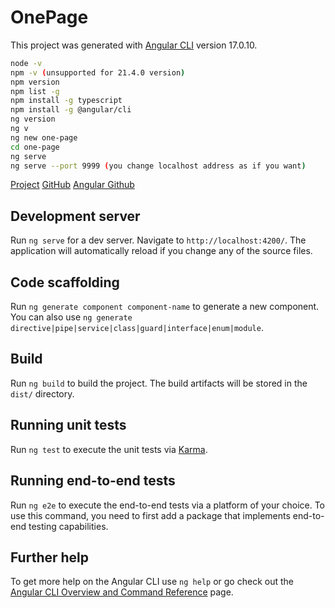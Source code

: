 # OnePage

This project was generated with [Angular CLI](https://github.com/angular/angular-cli) version 17.0.10.
```sh
node -v
npm -v (unsupported for 21.4.0 version) 
npm version
npm list -g
npm install -g typescript
npm install -g @angular/cli
ng version
ng v
ng new one-page
cd one-page
ng serve
ng serve --port 9999 (you change localhost address as if you want)
```
[Project](http://localhost:4200/)
[GitHub](https://github.com/ProjectVlase/My-Angular-OnePage)
[Angular Github](https://github.com/angular/angular-cli)

## Development server

Run `ng serve` for a dev server. Navigate to `http://localhost:4200/`. The application will automatically reload if you change any of the source files.

## Code scaffolding

Run `ng generate component component-name` to generate a new component. You can also use `ng generate directive|pipe|service|class|guard|interface|enum|module`.

## Build

Run `ng build` to build the project. The build artifacts will be stored in the `dist/` directory.

## Running unit tests

Run `ng test` to execute the unit tests via [Karma](https://karma-runner.github.io).

## Running end-to-end tests

Run `ng e2e` to execute the end-to-end tests via a platform of your choice. To use this command, you need to first add a package that implements end-to-end testing capabilities.

## Further help

To get more help on the Angular CLI use `ng help` or go check out the [Angular CLI Overview and Command Reference](https://angular.io/cli) page.
